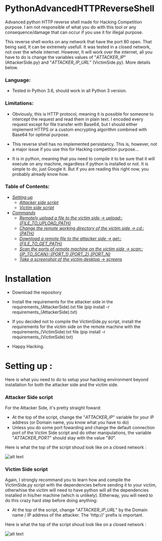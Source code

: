 # PythonAdvancedHTTPReverseShell
Advanced python HTTP reverse shell made for Hacking Competition purpose. I am not responsible of what you do with this tool or any consequence/damage that can occur if you use it for illegal purpose.

This reverse shell works on any network that have the port 80 open. That being said, It can be extremely usefull. It was tested in a closed network, not over the whole internet. However, It will work over the internet, all you have to do is change the variables values of "*ATTACKER_IP*" (AttackerSide.py) and "*ATTACKER_IP_URL*" (VictimSide.py). More details below.

### Language: ### 

- Tested in Python 3.6, should work in all Python 3 version.

### Limitations: ###

- Obviously, this is HTTP protocol, meaning it is possible for someone to intercept the request and read them in plain text. I encoded every request except for file transfer with Base64, but I should either implement HTTPS or a custom encrypting algorithm combined with Base64 for optimal purpose.
               
- This reverse shell has no implemented persistancy. This is, however, not a major issue if you use this for Hacking competition purpose...

- It is in python, meaning that you need to compile it to be sure that it will execute on any machine, regardless if python is installed or not. It is simple to do, just Google it. But if you are reading this right now, you probably already know how.

### Table of Contents: ###
- [*Setting up*](https://github.com/FanaticPythoner/PythonAdvancedHTTPReverseShell#setting-up-)
  - [*Attacker side script*](https://github.com/FanaticPythoner/PythonAdvancedHTTPReverseShell#attacker-side-script)
  - [*Victim side script*](https://github.com/FanaticPythoner/PythonAdvancedHTTPReverseShell#victim-side-script)
- [*Commands*](https://github.com/FanaticPythoner/PythonAdvancedHTTPReverseShell#Commands-)
  - [*Remotely upload a file to the victim side -> upload::{FILE_TO_UPLOAD_PATH}*](https://github.com/FanaticPythoner/PythonAdvancedHTTPReverseShell#upload-command)
  - [*Change the remote working directory of the victim side -> cd::{PATH}*](https://github.com/FanaticPythoner/PythonAdvancedHTTPReverseShell#cd-command)
  - [*Download a remote file to the attacker side -> get::{FILE_TO_GET_PATH}*](https://github.com/FanaticPythoner/PythonAdvancedHTTPReverseShell#get-command)
  - [*Scan the ports of remote machine on the victim side -> scan::{IP_TO_SCAN}::{PORT_1},{PORT_2},{PORT_N}*](https://github.com/FanaticPythoner/PythonAdvancedHTTPReverseShell#scan-command)
  - [*Take a screenshot of the victim desktop -> screens*](https://github.com/FanaticPythoner/PythonAdvancedHTTPReverseShell#screens-command)
  
# Installation

- Download the repository

- Install the requirements for the attacker side in the requirements_(AttackerSide).txt file (pip install -r requirements_(AttackerSide).txt)

- If you decided not to compile the VictimSide.py script, install the requirements for the victim side on the remote machine with the requirements_(VictimSide).txt file (pip install -r requirements_(VictimSide).txt)

- Happy Hacking.


# Setting up :

Here is what you need to do to setup your hacking environment beyond installation for both the attacker side and the victim side.

### Attacker Side script ###

For the Attacker Side, it's pretty straight foward: 
- At the top of the script, change the "*ATTACKER_IP*" variable for your IP address (or Domain name, you know what you have to do)
- Unless you do some port fowarding and change the default connection port of the Victim Side script and do other manipulations, the variable "*ATTACKER_PORT*" should stay with the value "*80*".

Here is what the top of the script shoud look like on a closed network :

![alt text](https://i.imgur.com/OtStUWN.jpg)

### Victim Side script ###
Again, I strongly recommand you to learn how and compile the VictimSide.py script with the dependencies before sending it to your victim, otherwhise the victim will need to have python will all the dependencies installed in his/her machine (which is unlikely). Eitherway, you will need to do this crazy hard step before doing anything:
- At the top of the script, change "*ATTACKER_IP_URL*" by the Domain name / IP address of the attacker. The 'http://' prefix is important.

Here is what the top of the script shoud look like on a closed network :

![alt text](https://i.imgur.com/4G42IUF.jpg)
